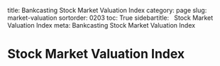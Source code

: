 ﻿title: Bankcasting Stock Market Valuation Index
category: page
slug: market-valuation
sortorder: 0203
toc: True
sidebartitle: &nbsp; Stock Market Valuation Index
meta: Bankcasting Stock Market Valuation Index

<script src="http://ajax.googleapis.com/ajax/libs/jquery/2.1.4/jquery.min.js"></script>
<script src="js/jquery.csv.min.js"></script>
<script type="text/javascript" src="http://www.google.com/jsapi"></script>

<script type="text/javascript"> // load the visualisation API
  google.load('visualization', '1', { packages: ['corechart', 'controls'] });
</script>
<script type="text/javascript">
function drawVisualization() {
   $.get("data/mv.csv?q="+Math.random(), function(csvString) {
      var arrayData = $.csv.toArrays(csvString, {onParseValue: $.csv.hooks.castToScalar});
      var data = new google.visualization.arrayToDataTable(arrayData);
      var chartwidth = $('#chartparent').width();
      var mv = new google.visualization.ChartWrapper({
         chartType: 'LineChart',
         containerId: 'mv',
         dataTable: data,
         options:{
            width: chartwidth, height: 450,
            chartArea: {'width': '80%','height': '70%'},
            title: 'Bankcasting Stock Market Valuation Index',
            legend: 'bottom',
            titleTextStyle : {color: 'black', fontSize: 20},
            vAxis: {viewWindow: {min: -1, max: 1}, format: '0.0', title: 'Stock Market Valuation Index'},
            series: {
               0: { color: '#529ecc' }
            }
         }
      });
      mv.draw();
   });
}
google.setOnLoadCallback(drawVisualization)
</script>

<script type="text/javascript">
function drawVisualization() {
   $.get("data/mv2018.csv?q="+Math.random(), function(csvString) {
      var arrayData = $.csv.toArrays(csvString, {onParseValue: $.csv.hooks.castToScalar});
      var data = new google.visualization.arrayToDataTable(arrayData);
      var chartwidth = $('#chartparent').width();
      var mv2018 = new google.visualization.ChartWrapper({
         chartType: 'LineChart',
         containerId: 'mv2018',
         dataTable: data,
         options:{
            width: chartwidth, height: 450,
            chartArea: {'width': '80%','height': '70%'},
            title: 'Bankcasting Stock Market Valuation Index (2018)',
            legend: 'bottom',
            titleTextStyle : {color: 'black', fontSize: 20},
            vAxis: {viewWindow: {min: 0, max: .5}, format: '0.0', title: 'Stock Market Valuation Index'},
            series: {
               0: { color: '#529ecc' }
            }
         }
      });
      mv2018.draw();
   });
}
google.setOnLoadCallback(drawVisualization)
</script>

# Stock Market Valuation Index

<div id="mv2018" style="margin-top:0px"></div>
<br>
<div id="mv" style="margin-top:0px"></div>